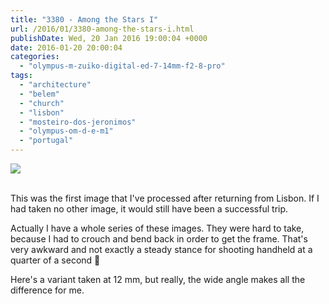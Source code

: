 ```yaml
---
title: "3380 - Among the Stars I"
url: /2016/01/3380-among-the-stars-i.html
publishDate: Wed, 20 Jan 2016 19:00:04 +0000
date: 2016-01-20 20:00:04
categories: 
  - "olympus-m-zuiko-digital-ed-7-14mm-f2-8-pro"
tags: 
  - "architecture"
  - "belem"
  - "church"
  - "lisbon"
  - "mosteiro-dos-jeronimos"
  - "olympus-om-d-e-m1"
  - "portugal"
---
```

<div class="container">
<div class="center"><a target="_blank" href="https://d25zfm9zpd7gm5.cloudfront.net/1200x1200/2015/20150904_135022-2.jpg"><img class="webfeedsFeaturedVisual" src="https://d25zfm9zpd7gm5.cloudfront.net/0600x0600/2015/20150904_135022-2.jpg" /></a></div>
</div>
<br />

This was the first image that I've processed after returning from Lisbon. If I had taken no other image, it would still have been a successful trip.

<a target="_blank" href="https://d25zfm9zpd7gm5.cloudfront.net/1200x1200/2015/20150904_134818_lr.jpg"><img style="margin: 0pt 10px 0pt 0px; float: left;" src="https://d25zfm9zpd7gm5.cloudfront.net/0150x0150/2015/20150904_134818_lr.jpg" alt="" border="0" /></a> Actually I have a whole series of these images. They were hard to take, because I had to crouch and bend back in order to get the frame. That's very awkward and not exactly a steady stance for shooting handheld at a quarter of a second 🙂

Here's a variant taken at 12&nbsp;mm, but really, the wide angle makes all the  difference for me.
